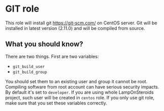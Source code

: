 GIT role
========

This role will install git https://git-scm.com/ on CentOS server.
Git will be installed in latest version (2.11.0) and will be compiled from source.

What you should know?
----------------------

There are two things. First are two variables:
 - `git_build_user`
 - `git_build_group`
 
You should set them to an existing user and group it cannot be root. Compiling software from root account can have serious security impacts.
By default it's set to `developer`. If you are using whole LampOnSteroids project, such user will be created in `centos` role.
If you only use git role, make sure that you set these variables correctly.
